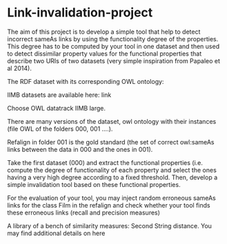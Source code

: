 # Link-invalidation-project

The aim of this project is to develop a simple tool that help to detect incorrect sameAs links by using the functionality degree of the properties. This degree has to be computed by your tool in one dataset and then used to detect dissimilar property values for the functional properties that describe two URIs of two datasets (very simple inspiration from Papaleo et al 2014).

The RDF dataset with its corresponding OWL ontology:

IIMB datasets are available here: link

Choose OWL datatrack IIMB large.

There are many versions of the dataset, owl ontology with their instances (file OWL of the folders 000, 001 ….).

Refalign in folder 001 is the gold standard (the set of correct owl:sameAs links between the data in 000 and the ones in 001).

Take the first dataset (000) and extract the functional properties (i.e. compute the degree of functionality of each property and select the ones having a very high degree according to a fixed threshold. Then, develop a simple invalidation tool based on these functional properties.

For the evaluation of your tool, you may inject random erroneous sameAs links for the class Film in the refalign and check whether your tool finds these erroneous links (recall and precision measures)

A library of a bench of similarity measures: Second String distance. You may find additional details on here
